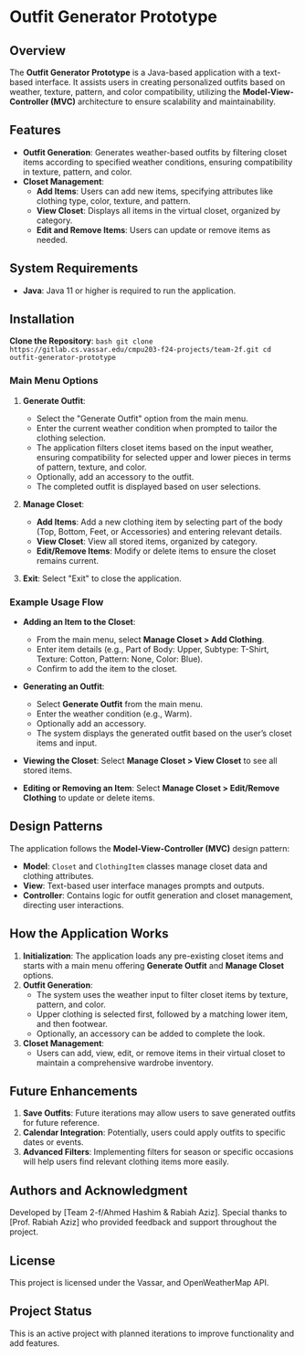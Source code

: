 # Outfit Generator Prototype

## Overview
The **Outfit Generator Prototype** is a Java-based application with a text-based interface. It assists users in creating personalized outfits based on weather, texture, pattern, and color compatibility, utilizing the **Model-View-Controller (MVC)** architecture to ensure scalability and maintainability.

## Features
- **Outfit Generation**: Generates weather-based outfits by filtering closet items according to specified weather conditions, ensuring compatibility in texture, pattern, and color.
- **Closet Management**:
   - **Add Items**: Users can add new items, specifying attributes like clothing type, color, texture, and pattern.
   - **View Closet**: Displays all items in the virtual closet, organized by category.
   - **Edit and Remove Items**: Users can update or remove items as needed.

## System Requirements
- **Java**: Java 11 or higher is required to run the application.

## Installation
**Clone the Repository**:
    ```bash
    git clone https://gitlab.cs.vassar.edu/cmpu203-f24-projects/team-2f.git
    cd outfit-generator-prototype
    ```


### Main Menu Options
1. **Generate Outfit**:
   -  Select the "Generate Outfit" option from the main menu.
   - Enter the current weather condition when prompted to tailor the clothing selection.
   - The application filters closet items based on the input weather, ensuring compatibility for selected upper and lower pieces in terms of pattern, texture, and color.
   - Optionally, add an accessory to the outfit.
   - The completed outfit is displayed based on user selections.

2. **Manage Closet**:
   - **Add Items**: Add a new clothing item by selecting part of the body (Top, Bottom, Feet, or Accessories) and entering relevant details.
   - **View Closet**: View all stored items, organized by category.
   - **Edit/Remove Items**: Modify or delete items to ensure the closet remains current.

3. **Exit**: Select "Exit" to close the application.

### Example Usage Flow
- **Adding an Item to the Closet**:
   - From the main menu, select **Manage Closet > Add Clothing**.
   - Enter item details (e.g., Part of Body: Upper, Subtype: T-Shirt, Texture: Cotton, Pattern: None, Color: Blue).
   - Confirm to add the item to the closet.

- **Generating an Outfit**:
   - Select **Generate Outfit** from the main menu.
   - Enter the weather condition (e.g., Warm).
   - Optionally add an accessory.
   - The system displays the generated outfit based on the user’s closet items and input.

- **Viewing the Closet**: Select **Manage Closet > View Closet** to see all stored items.

- **Editing or Removing an Item**: Select **Manage Closet > Edit/Remove Clothing** to update or delete items.

## Design Patterns
The application follows the **Model-View-Controller (MVC)** design pattern:
- **Model**: `Closet` and `ClothingItem` classes manage closet data and clothing attributes.
- **View**: Text-based user interface manages prompts and outputs.
- **Controller**: Contains logic for outfit generation and closet management, directing user interactions.

## How the Application Works
1. **Initialization**: The application loads any pre-existing closet items and starts with a main menu offering **Generate Outfit** and **Manage Closet** options.
2. **Outfit Generation**:
   - The system uses the weather input to filter closet items by texture, pattern, and color.
   - Upper clothing is selected first, followed by a matching lower item, and then footwear.
   - Optionally, an accessory can be added to complete the look.
3. **Closet Management**:
   - Users can add, view, edit, or remove items in their virtual closet to maintain a comprehensive wardrobe inventory.

## Future Enhancements
1. **Save Outfits**: Future iterations may allow users to save generated outfits for future reference.
2. **Calendar Integration**: Potentially, users could apply outfits to specific dates or events.
3. **Advanced Filters**: Implementing filters for season or specific occasions will help users find relevant clothing items more easily.



## Authors and Acknowledgment
Developed by [Team 2-f/Ahmed Hashim & Rabiah Aziz]. Special thanks to [Prof. Rabiah Aziz] who provided feedback and support throughout the project.

## License
This project is licensed under the Vassar, and OpenWeatherMap API.

## Project Status
This is an active project with planned iterations to improve functionality and add features.

